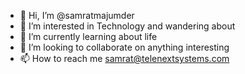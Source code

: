 - 👋 Hi, I’m @samratmajumder
- 👀 I’m interested in Technology and wandering about
- 🌱 I’m currently learning about life 
- 💞️ I’m looking to collaborate on anything interesting
- 📫 How to reach me samrat@telenextsystems.com

<!---
samratmajumder/samratmajumder is a ✨ special ✨ repository because its `README.md` (this file) appears on your GitHub profile.
You can click the Preview link to take a look at your changes.
--->
